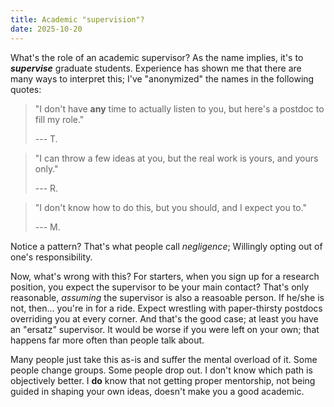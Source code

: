```yaml
---
title: Academic "supervision"?
date: 2025-10-20
---
```


What's the role of an academic supervisor?
As the name implies, it's to _**supervise**_ graduate students.
Experience has shown me that there are many ways to interpret this;
I've "anonymized" the names in the following quotes:

> "I don't have **any** time to actually listen to you,
> but here's a postdoc to fill my role."
> 
> --- T.

> "I can throw a few ideas at you,
> but the real work is yours, and yours only."
>
> --- R.

> "I don't know how to do this,
> but you should, and I expect you to."
>
> --- M.

Notice a pattern? That's what people call _negligence_;
Willingly opting out of one's responsibility.

Now, what's wrong with this?
For starters, when you sign up for a research position,
you expect the supervisor to be your main contact?
That's only reasonable,
_assuming_ the supervisor is also a reasoable person.
If he/she is not, then... you're in for a ride.
Expect wrestling with paper-thirsty postdocs
overriding you at every corner.
And that's the good case; at least you have an "ersatz" supervisor.
It would be worse if you were left on your own;
that happens far more often than people talk about.

Many people just take this as-is
and suffer the mental overload of it.
Some people change groups. Some people drop out.
I don't know which path is objectively better.
I **do** know that not getting proper mentorship,
not being guided in shaping your own ideas,
doesn't make you a good academic.